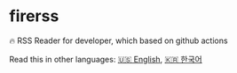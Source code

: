 # firerss
🔥 RSS Reader for developer, which based on github actions 

Read this in other languages: [🇺🇸 English](https://github.com/cjaewon/firerss/blob/master/README.md), [🇰🇷 한국어](https://github.com/cjaewon/firerss/blob/master/README-ko.md)